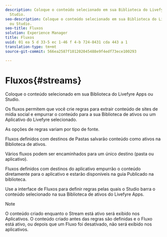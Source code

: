 ```yaml
---
description: Coloque o conteúdo selecionado em sua Biblioteca do Livefyre Apps ou
  Studio.
seo-description: Coloque o conteúdo selecionado em sua Biblioteca do Livefyre Apps
  ou Studio.
seo-title: Fluxos
solution: Experience Manager
title: Fluxos
uuid: 01 ea 5 d 33-5 ec 1-46 f 4-b 724-8431 cda 443 a 1
translation-type: tm+mt
source-git-commit: 566ea2587f101202045488e9f4edf73ece100293

---
```



# Fluxos{#streams}

Coloque o conteúdo selecionado em sua Biblioteca do Livefyre Apps ou Studio.

Os fluxos permitem que você crie regras para extrair conteúdo de sites de mídia social e empurrar o conteúdo para a sua Biblioteca de ativos ou um Aplicativo do Livefyre selecionado.

As opções de regras variam por tipo de fonte.

Fluxos definidos com destinos de Pastas salvarão conteúdo como ativos na Biblioteca de ativos.

Vários fluxos podem ser encaminhados para um único destino (pasta ou aplicativo).

Fluxos definidos com destinos do aplicativo empurrão o conteúdo diretamente para o aplicativo e estarão disponíveis na guia Publicado na biblioteca.

Use a interface de Fluxos para definir regras pelas quais o Studio barra o conteúdo selecionado na sua Biblioteca de ativos do Livefyre Apps.

>[!NOTE]
>
>O conteúdo criado enquanto o Stream está ativo será exibido nos Aplicativos. O conteúdo criado antes das regras são definidas e o Fluxo está ativo, ou depois que um Fluxo foi desativado, não será exibido nos aplicativos.

